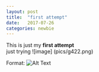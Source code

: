 ```yaml
---
layout: post
title:  "first attempt"
date:   2017-07-26 
categories: newbie
---
```


This is just my **first attempt**
<br>
just trying 
![image] (pics/g422.png)

Format: ![Alt Text](url)
